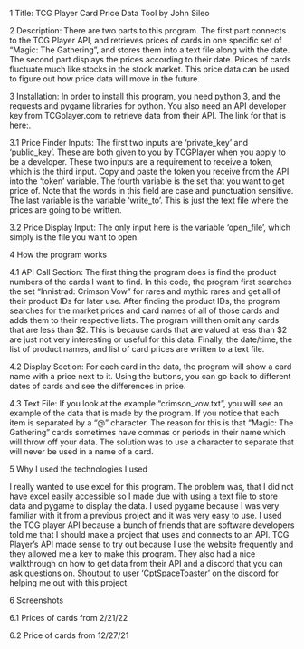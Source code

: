 1 Title: TCG Player Card Price Data Tool by John Sileo 

2 Description: There are two parts to this program. The first part connects to the TCG Player API, and retrieves prices of cards in one specific set of “Magic: The Gathering”, and stores them into a text file along with the date. The second part displays the prices according to their date. Prices of cards fluctuate much like stocks in the stock market. This price data can be used to figure out how price data will move in the future. 

3 Installation: In order to install this program, you need python 3, and the requests and pygame libraries for python. You also need an API developer key from TCGplayer.com to retrieve data from their API. The link for that is [here:](https://docs.tcgplayer.com/docs/getting-started). 

3.1 Price Finder Inputs: The first two inputs are ‘private_key’ and ‘public_key’. These are both given to you by TCGPlayer when you apply to be a developer. These two inputs are a requirement to receive a token, which is the third input. Copy and paste the token you receive from the API into the ‘token’ variable. The fourth variable is the set that you want to get price of. Note that the words in this field are case and punctuation sensitive. The last variable is the variable ‘write_to’. This is just the text file where the prices are going to be written. 

3.2 Price Display Input: The only input here is the variable ‘open_file’, which simply is the file you want to open. 

4 How the program works 

4.1 API Call Section: The first thing the program does is find the product numbers of the cards I want to find. In this code, the program first searches the set “Innistrad: Crimson Vow” for rares and mythic rares and get all of their product IDs for later use. After finding the product IDs, the program searches for the market prices and card names of all of those cards and adds them to their respective lists. The program will then omit any cards that are less than $2. This is because cards that are valued at less than $2 are just not very interesting or useful for this data. Finally, the date/time, the list of product names, and list of card prices are written to a text file.  

4.2 Display Section: For each card in the data, the program will show a card name with a price next to it. Using the buttons, you can go back to different dates of cards and see the differences in price. 

4.3 Text File:  If you look at the example “crimson_vow.txt”, you will see an example of the data that is made by the program. If you notice that each item is separated by a “@” character. The reason for this is that “Magic: The Gathering” cards sometimes have commas or periods in their name which will throw off your data. The solution was to use a character to separate that will never be used in a name of a card. 

5 Why I used the technologies I used 

I really wanted to use excel for this program. The problem was, that I did not have excel easily accessible so I made due with using a text file to store data and pygame to display the data. I used pygame because I was very familiar with it from a previous project and it was very easy to use. I used the TCG player API because a bunch of friends that are software developers told me that I should make a project that uses and connects to an API. TCG Player’s API made sense to try out because I use the website frequently and they allowed me a key to make this program. They also had a nice walkthrough on how to get data from their API and a discord that you can ask questions on. Shoutout to user ‘CptSpaceToaster’ on the discord for helping me out with this project. 

6 Screenshots 

6.1 Prices of cards from 2/21/22 

6.2 Price of cards from 12/27/21 


